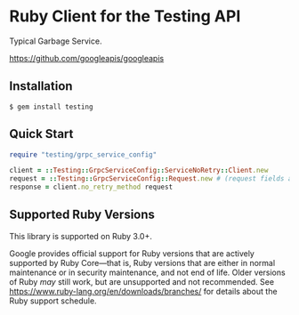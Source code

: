 # Ruby Client for the Testing API

Typical Garbage Service.


https://github.com/googleapis/googleapis

## Installation

```
$ gem install testing
```

## Quick Start

```ruby
require "testing/grpc_service_config"

client = ::Testing::GrpcServiceConfig::ServiceNoRetry::Client.new
request = ::Testing::GrpcServiceConfig::Request.new # (request fields as keyword arguments...)
response = client.no_retry_method request
```

## Supported Ruby Versions

This library is supported on Ruby 3.0+.

Google provides official support for Ruby versions that are actively supported
by Ruby Core—that is, Ruby versions that are either in normal maintenance or
in security maintenance, and not end of life. Older versions of Ruby _may_
still work, but are unsupported and not recommended. See
https://www.ruby-lang.org/en/downloads/branches/ for details about the Ruby
support schedule.
